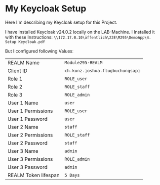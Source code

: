 # My Keycloak Setup

Here I'm describing my Keycloak setup for this Project.

I have installed Keycloak v24.0.2 locally on the LAB-Machine.
I Installed it with these Instructions: ``\\172.17.0.10\öffentlich\22E\M295\DemoApp\4. Setup Keycloak.pdf``

But I configured following Values:

|||
|------------------------|---|
| REALM Name             | ``Module295-REALM`` |
| Client ID              | ``ch.kunz.joshua.flugbuchungsapi`` |
| Role 1                 | ``ROLE_user`` |
| Role 2                 | ``ROLE_staff`` |
| Role 3                 | ``ROLE_admin`` |
| User 1 Name            | ``user`` |
| User 1 Permissions     | ``ROLE_user`` |
| User 1 Password        | ``user`` |
| User 2 Name            | ``staff`` |
| User 2 Permissions     | ``ROLE_staff`` |
| User 2 Password        | ``staff`` |
| User 3 Name            | ``admin`` |
| User 3 Permissions     | ``ROLE_admin`` |
| User 3 Password        | ``admin`` |
| REALM Token lifespan   | ``5 Days`` |

